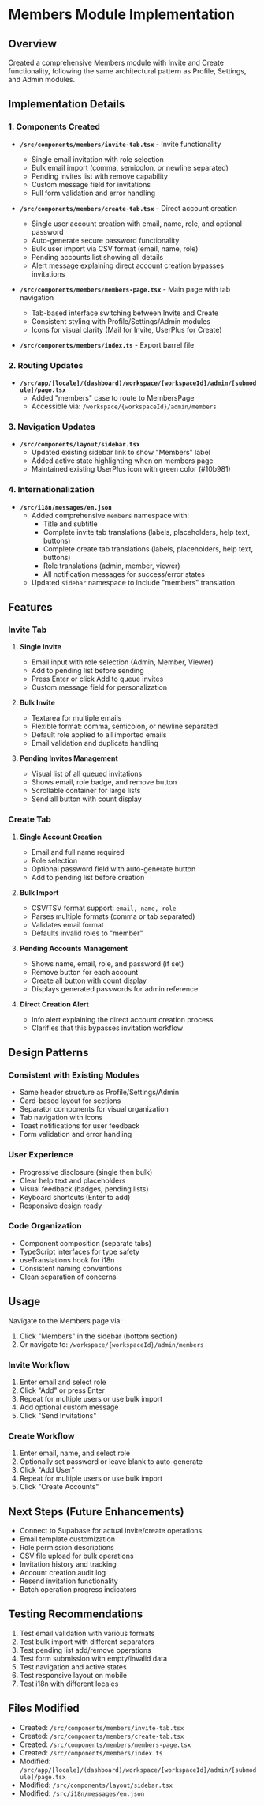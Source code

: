 # Members Module Implementation

## Overview
Created a comprehensive Members module with Invite and Create functionality, following the same architectural pattern as Profile, Settings, and Admin modules.

## Implementation Details

### 1. Components Created
- **`/src/components/members/invite-tab.tsx`** - Invite functionality
  - Single email invitation with role selection
  - Bulk email import (comma, semicolon, or newline separated)
  - Pending invites list with remove capability
  - Custom message field for invitations
  - Full form validation and error handling

- **`/src/components/members/create-tab.tsx`** - Direct account creation
  - Single user account creation with email, name, role, and optional password
  - Auto-generate secure password functionality
  - Bulk user import via CSV format (email, name, role)
  - Pending accounts list showing all details
  - Alert message explaining direct account creation bypasses invitations

- **`/src/components/members/members-page.tsx`** - Main page with tab navigation
  - Tab-based interface switching between Invite and Create
  - Consistent styling with Profile/Settings/Admin modules
  - Icons for visual clarity (Mail for Invite, UserPlus for Create)

- **`/src/components/members/index.ts`** - Export barrel file

### 2. Routing Updates
- **`/src/app/[locale]/(dashboard)/workspace/[workspaceId]/admin/[submodule]/page.tsx`**
  - Added "members" case to route to MembersPage
  - Accessible via: `/workspace/{workspaceId}/admin/members`

### 3. Navigation Updates
- **`/src/components/layout/sidebar.tsx`**
  - Updated existing sidebar link to show "Members" label
  - Added active state highlighting when on members page
  - Maintained existing UserPlus icon with green color (#10b981)

### 4. Internationalization
- **`/src/i18n/messages/en.json`**
  - Added comprehensive `members` namespace with:
    - Title and subtitle
    - Complete invite tab translations (labels, placeholders, help text, buttons)
    - Complete create tab translations (labels, placeholders, help text, buttons)
    - Role translations (admin, member, viewer)
    - All notification messages for success/error states
  - Updated `sidebar` namespace to include "members" translation

## Features

### Invite Tab
1. **Single Invite**
   - Email input with role selection (Admin, Member, Viewer)
   - Add to pending list before sending
   - Press Enter or click Add to queue invites
   - Custom message field for personalization

2. **Bulk Invite**
   - Textarea for multiple emails
   - Flexible format: comma, semicolon, or newline separated
   - Default role applied to all imported emails
   - Email validation and duplicate handling

3. **Pending Invites Management**
   - Visual list of all queued invitations
   - Shows email, role badge, and remove button
   - Scrollable container for large lists
   - Send all button with count display

### Create Tab
1. **Single Account Creation**
   - Email and full name required
   - Role selection
   - Optional password field with auto-generate button
   - Add to pending list before creation

2. **Bulk Import**
   - CSV/TSV format support: `email, name, role`
   - Parses multiple formats (comma or tab separated)
   - Validates email format
   - Defaults invalid roles to "member"

3. **Pending Accounts Management**
   - Shows name, email, role, and password (if set)
   - Remove button for each account
   - Create all button with count display
   - Displays generated passwords for admin reference

4. **Direct Creation Alert**
   - Info alert explaining the direct account creation process
   - Clarifies that this bypasses invitation workflow

## Design Patterns

### Consistent with Existing Modules
- Same header structure as Profile/Settings/Admin
- Card-based layout for sections
- Separator components for visual organization
- Tab navigation with icons
- Toast notifications for user feedback
- Form validation and error handling

### User Experience
- Progressive disclosure (single then bulk)
- Clear help text and placeholders
- Visual feedback (badges, pending lists)
- Keyboard shortcuts (Enter to add)
- Responsive design ready

### Code Organization
- Component composition (separate tabs)
- TypeScript interfaces for type safety
- useTranslations hook for i18n
- Consistent naming conventions
- Clean separation of concerns

## Usage

Navigate to the Members page via:
1. Click "Members" in the sidebar (bottom section)
2. Or navigate to: `/workspace/{workspaceId}/admin/members`

### Invite Workflow
1. Enter email and select role
2. Click "Add" or press Enter
3. Repeat for multiple users or use bulk import
4. Add optional custom message
5. Click "Send Invitations"

### Create Workflow
1. Enter email, name, and select role
2. Optionally set password or leave blank to auto-generate
3. Click "Add User"
4. Repeat for multiple users or use bulk import
5. Click "Create Accounts"

## Next Steps (Future Enhancements)
- Connect to Supabase for actual invite/create operations
- Email template customization
- Role permission descriptions
- CSV file upload for bulk operations
- Invitation history and tracking
- Account creation audit log
- Resend invitation functionality
- Batch operation progress indicators

## Testing Recommendations
1. Test email validation with various formats
2. Test bulk import with different separators
3. Test pending list add/remove operations
4. Test form submission with empty/invalid data
5. Test navigation and active states
6. Test responsive layout on mobile
7. Test i18n with different locales

## Files Modified
- Created: `/src/components/members/invite-tab.tsx`
- Created: `/src/components/members/create-tab.tsx`
- Created: `/src/components/members/members-page.tsx`
- Created: `/src/components/members/index.ts`
- Modified: `/src/app/[locale]/(dashboard)/workspace/[workspaceId]/admin/[submodule]/page.tsx`
- Modified: `/src/components/layout/sidebar.tsx`
- Modified: `/src/i18n/messages/en.json`
